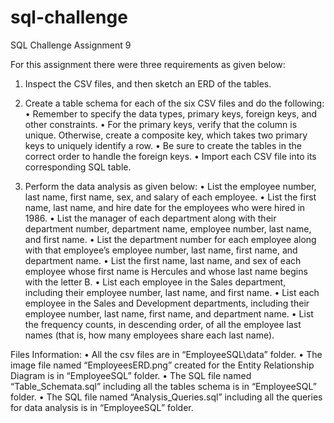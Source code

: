 # sql-challenge
SQL Challenge Assignment 9

For this assignment there were three requirements as given below:

1. Inspect the CSV files, and then sketch an ERD of the tables.

2. Create a table schema for each of the six CSV files and do the following:
    •	Remember to specify the data types, primary keys, foreign keys, and other constraints.
    •	For the primary keys, verify that the column is unique. Otherwise, create a composite key, which takes two primary keys to uniquely identify a row.
    •	Be sure to create the tables in the correct order to handle the foreign keys.
    •	Import each CSV file into its corresponding SQL table.

3. Perform the data analysis as given below:
    •	List the employee number, last name, first name, sex, and salary of each employee.
    •	List the first name, last name, and hire date for the employees who were hired in 1986.
    •	List the manager of each department along with their department number, department name, employee number, last name, and first name.
    •	List the department number for each employee along with that employee’s employee number, last name, first name, and department name.
    •	List the first name, last name, and sex of each employee whose first name is Hercules and whose last name begins with the letter B.
    •	List each employee in the Sales department, including their employee number, last name, and first name.
    •	List each employee in the Sales and Development departments, including their employee number, last name, first name, and department name.
    •	List the frequency counts, in descending order, of all the employee last names (that is, how many employees share each last name).

Files Information:
    •	All the csv files are in “EmployeeSQL\data” folder.
    •	The image file named “EmployeesERD.png” created for the Entity Relationship Diagram is in “EmployeeSQL” folder.
    •	The SQL file named “Table_Schemata.sql” including all the tables schema is in “EmployeeSQL” folder.
    •	The SQL file named “Analysis_Queries.sql” including all the queries for data analysis is in “EmployeeSQL” folder. 
